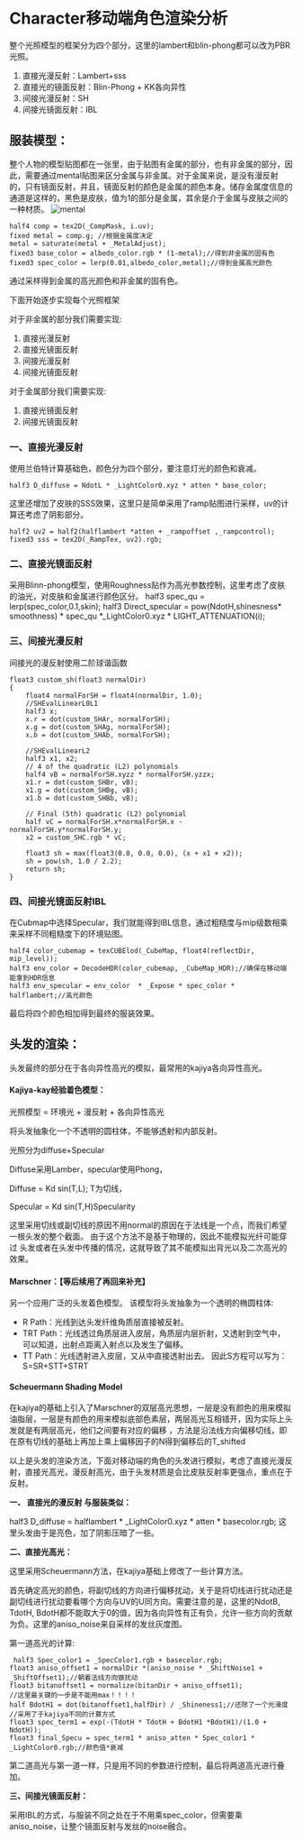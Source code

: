 # Character移动端角色渲染分析
整个光照模型的框架分为四个部分，这里的lambert和blin-phong都可以改为PBR光照。
1. 直接光漫反射：Lambert+sss
2. 直接光的镜面反射：Blin-Phong + KK各向异性
3. 间接光漫反射：SH
4. 间接光镜面反射：IBL

## 服装模型：
整个人物的模型贴图都在一张里，由于贴图有金属的部分，也有非金属的部分，因此，需要通过mental贴图来区分金属与非金属。对于金属来说，是没有漫反射的，只有镜面反射，并且，镜面反射的颜色是金属的颜色本身。储存金属度信息的通道是这样的，黑色是皮肤，值为1的部分是金属，其余是介于金属与皮肤之间的一种材质。
![mental](https://github.com/ban-kexuan/StudyNotes/tree/master/Assets/NotePic/Character/mental.png)
```
half4 comp = tex2D(_CompMask, i.uv);
fixed metal = comp.g; //根据金属度决定  
metal = saturate(metal + _MetalAdjust); 
fixed3 base_color = albedo_color.rgb * (1-metal);//得到非金属的固有色
fixed3 spec_color = lerp(0.01,albedo_color,metal);//得到金属高光颜色
```
通过采样得到金属的高光颜色和非金属的固有色。

下面开始逐步实现每个光照框架

对于非金属的部分我们需要实现:
1.	直接光漫反射
2.	直接光镜面反射
3.	间接光漫反射
4.	间接光镜面反射

对于金属部分我们需要实现:
1.	直接光镜面反射
2.	间接光镜面反射

### 一、直接光漫反射
使用兰伯特计算基础色，颜色分为四个部分，要注意灯光的颜色和衰减。
```
half3 D_diffuse = NdotL * _LightColor0.xyz * atten * base_color;
```
这里还增加了皮肤的SSS效果，这里只是简单采用了ramp贴图进行采样，uv的计算还考虑了阴影部分。
```
half2 uv2 = half2(halflambert *atten + _rampoffset ,_rampcontrol);
fixed3 sss = tex2D(_RampTex, uv2).rgb;
```

### 二、直接光镜面反射
采用Blinn-phong模型，使用Roughness贴作为高光参数控制，这里考虑了皮肤的油光，对皮肤和金属进行颜色区分。
half3 spec_qu = lerp(spec_color,0.1,skin);
half3 Direct_specular = pow(NdotH,shinesness* smoothness) * spec_qu  *_LightColor0.xyz * LIGHT_ATTENUATION(i);

### 三、间接光漫反射
间接光的漫反射使用二阶球谐函数
```
float3 custom_sh(float3 normalDir)
{
    float4 normalForSH = float4(normalDir, 1.0);
    //SHEvalLinearL0L1
    half3 x;
    x.r = dot(custom_SHAr, normalForSH);
    x.g = dot(custom_SHAg, normalForSH);
    x.b = dot(custom_SHAb, normalForSH);

    //SHEvalLinearL2
    half3 x1, x2;
    // 4 of the quadratic (L2) polynomials
    half4 vB = normalForSH.xyzz * normalForSH.yzzx;
    x1.r = dot(custom_SHBr, vB);
    x1.g = dot(custom_SHBg, vB);
    x1.b = dot(custom_SHBb, vB);

    // Final (5th) quadratic (L2) polynomial
    half vC = normalForSH.x*normalForSH.x - normalForSH.y*normalForSH.y;
    x2 = custom_SHC.rgb * vC;

    float3 sh = max(float3(0.0, 0.0, 0.0), (x + x1 + x2));
    sh = pow(sh, 1.0 / 2.2);
    return sh;
}
```
### 四、间接光镜面反射IBL
在Cubmap中选择Specular，我们就能得到IBL信息，通过粗糙度与mip级数相乘来采样不同粗糙度下的环境贴图。
```
half4 color_cubemap = texCUBElod(_CubeMap, float4(reflectDir, mip_level));
half3 env_color = DecodeHDR(color_cubemap, _CubeMap_HDR);//确保在移动端能拿到HDR信息
half3 env_specular = env_color  * _Expose * spec_color * halflambert;//高光颜色
```
最后将四个颜色相加得到最终的服装效果。

## 头发的渲染：
头发最终的部分在于各向异性高光的模拟，最常用的kajiya各向异性高光。
 
#### Kajiya-kay经验着色模型：
光照模型 = 环境光 + 漫反射 + 各向异性高光
 
将头发抽象化一个不透明的圆柱体，不能够透射和内部反射。

光照分为diffuse+Specular

Diffuse采用Lamber，specular使用Phong，

Diffuse = Kd sin(T,L); T为切线，

Specular = Kd sin(T,H)Specularity

这里采用切线或副切线的原因不用normal的原因在于法线是一个点，而我们希望一根头发的整个截面。
由于这个方法不是基于物理的，因此不能模拟光纤可能穿过 头发或者在头发中传播的情况，这就导致了其不能模拟出背光以及二次高光的效果。

#### Marschner：【等后续用了再回来补充】
另一个应用广泛的头发着色模型。
该模型将头发抽象为一个透明的椭圆柱体:

- R Path：光线到达头发纤维角质层直接被反射。
- TRT Path：光线透过角质层进入皮层，角质层内层折射，又透射到空气中，可以知道，出射点距离入射点以及发生了偏移。
- TT Path：光线透射进入皮层，又从中直接透射出去。
因此S方程可以写为：S=SR+STT+STRT

#### Scheuermann Shading Model
在kajiya的基础上引入了Marschner的双层高光思想，一层是没有颜色的用来模拟油脂层，一层是有颜色的用来模拟底部色素层，两层高光互相错开，因为实际上头发就是有两层高光，他们之间要有对应的偏移 ，方法是沿法线方向偏移切线，即在原有切线的基础上再加上乘上偏移因子的N得到偏移后的T_shifted

以上是头发的渲染方法，下面对移动端的角色的头发进行模拟，考虑了直接光漫反射，直接光高光，漫反射高光，由于头发材质是会比皮肤反射率更强点，重点在于反射。

**一、	直接光的漫反射 与服装类似：**

half3 D_diffuse = halflambert * _LightColor0.xyz * atten * basecolor.rgb;
这里头发由于是亮色，加了阴影压暗了一些。

**二、直接光高光：**

这里采用Scheuermann方法，在kajiya基础上修改了一些计算方法。

首先确定高光的颜色，将副切线的方向进行偏移扰动，关于是将切线进行扰动还是副切线进行扰动要看哪个方向与UV的U同方向。需要注意的是，这里的NdotB, TdotH, BdotH都不能取大于0的值，因为各向异性有正有负，允许一些方向的贡献为负。这里的aniso_noise来自采样的发丝灰度图。

第一道高光的计算:
```
 half3 Spec_color1 = _SpecColor1.rgb + basecolor.rgb;
float3 aniso_offset1 = normalDir *(aniso_noise * _ShiftNoise1 + _ShiftOffset1);//朝着法线方向做扰动
float3 bitanoffset1 = normalize(bitanDir + aniso_offset1);
//这里最关键的一步是不能用max！！！！
half BdotH1 = dot(bitanoffset1,halfDir) / _Shineness1;//还除了一个光滑度
//采用了于kajiya不同的计算方式
float3 spec_term1 = exp(-(TdotH * TdotH + BdotH1 *BdotH1)/(1.0 + NdotH));
float3 final_Specu = spec_term1 * aniso_atten * Spec_color1 * _LightColor0.rgb;//颜色值*衰减
```
第二道高光与第一道一样，只是用不同的参数进行控制，最后将两道高光进行叠加。

**三、间接光镜面反射：**

采用IBL的方式，与服装不同之处在于不用乘spec_color，但需要乘aniso_noise，让整个镜面反射与发丝的noise融合。
